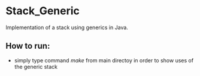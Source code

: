 # Stack_Generic
Implementation of a stack using generics in Java.

## How to run:
- simply type command *make* from main directoy in order to show uses of the generic stack
